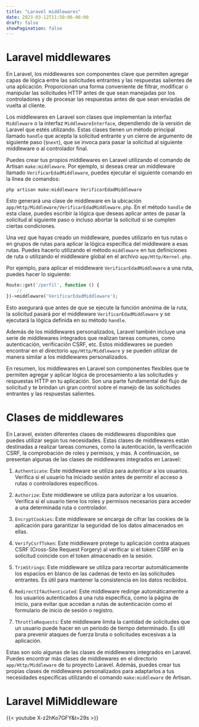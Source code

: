 ```yaml
---
title: "Laravel middlewares"
date: 2023-03-12T11:50:06-06:00
draft: false
showPagination: false
---
```

 
# Laravel middlewares

En Laravel, los middlewares son componentes clave que permiten agregar capas de lógica entre las solicitudes entrantes y las respuestas salientes de una aplicación. Proporcionan una forma conveniente de filtrar, modificar o manipular las solicitudes HTTP antes de que sean manejadas por los controladores y de procesar las respuestas antes de que sean enviadas de vuelta al cliente.

Los middlewares en Laravel son clases que implementan la interfaz `Middleware` o la interfaz `MiddlewareInterface`, dependiendo de la versión de Laravel que estés utilizando. Estas clases tienen un método principal llamado `handle` que acepta la solicitud entrante y un cierre de argumento de siguiente paso (`$next`), que se invoca para pasar la solicitud al siguiente middleware o al controlador final.

Puedes crear tus propios middlewares en Laravel utilizando el comando de Artisan `make:middleware`. Por ejemplo, si deseas crear un middleware llamado `VerificarEdadMiddleware`, puedes ejecutar el siguiente comando en la línea de comandos:

```
php artisan make:middleware VerificarEdadMiddleware
```

Esto generará una clase de middleware en la ubicación `app/Http/Middleware/VerificarEdadMiddleware.php`. En el método `handle` de esta clase, puedes escribir la lógica que deseas aplicar antes de pasar la solicitud al siguiente paso o incluso abortar la solicitud si se cumplen ciertas condiciones.

Una vez que hayas creado un middleware, puedes utilizarlo en tus rutas o en grupos de rutas para aplicar la lógica específica del middleware a esas rutas. Puedes hacerlo utilizando el método `middleware` en tus definiciones de ruta o utilizando el middleware global en el archivo `app/Http/Kernel.php`.

Por ejemplo, para aplicar el middleware `VerificarEdadMiddleware` a una ruta, puedes hacer lo siguiente:

```php
Route::get('/perfil', function () {
    //
})->middleware('VerificarEdadMiddleware');
```

Esto asegurará que antes de que se ejecute la función anónima de la ruta, la solicitud pasará por el middleware `VerificarEdadMiddleware` y se ejecutará la lógica definida en su método `handle`.

Además de los middlewares personalizados, Laravel también incluye una serie de middlewares integrados que realizan tareas comunes, como autenticación, verificación CSRF, etc. Estos middlewares se pueden encontrar en el directorio `app/Http/Middleware` y se pueden utilizar de manera similar a los middlewares personalizados.

En resumen, los middlewares en Laravel son componentes flexibles que te permiten agregar y aplicar lógica de procesamiento a las solicitudes y respuestas HTTP en tu aplicación. Son una parte fundamental del flujo de solicitud y te brindan un gran control sobre el manejo de las solicitudes entrantes y las respuestas salientes.

# Clases de middlewares
En Laravel, existen diferentes clases de middlewares disponibles que puedes utilizar según tus necesidades. Estas clases de middlewares están destinadas a realizar tareas comunes, como la autenticación, la verificación CSRF, la comprobación de roles y permisos, y más. A continuación, se presentan algunas de las clases de middlewares integrados en Laravel:

1. `Authenticate`: Este middleware se utiliza para autenticar a los usuarios. Verifica si el usuario ha iniciado sesión antes de permitir el acceso a rutas o controladores específicos.

2. `Authorize`: Este middleware se utiliza para autorizar a los usuarios. Verifica si el usuario tiene los roles y permisos necesarios para acceder a una determinada ruta o controlador.

3. `EncryptCookies`: Este middleware se encarga de cifrar las cookies de la aplicación para garantizar la seguridad de los datos almacenados en ellas.

4. `VerifyCsrfToken`: Este middleware protege tu aplicación contra ataques CSRF (Cross-Site Request Forgery) al verificar si el token CSRF en la solicitud coincide con el token almacenado en la sesión.

5. `TrimStrings`: Este middleware se utiliza para recortar automáticamente los espacios en blanco de las cadenas de texto en las solicitudes entrantes. Es útil para mantener la consistencia en los datos recibidos.

6. `RedirectIfAuthenticated`: Este middleware redirige automáticamente a los usuarios autenticados a una ruta específica, como la página de inicio, para evitar que accedan a rutas de autenticación como el formulario de inicio de sesión o registro.

7. `ThrottleRequests`: Este middleware limita la cantidad de solicitudes que un usuario puede hacer en un período de tiempo determinado. Es útil para prevenir ataques de fuerza bruta o solicitudes excesivas a la aplicación.

Estas son solo algunas de las clases de middlewares integrados en Laravel. Puedes encontrar más clases de middlewares en el directorio `app/Http/Middleware` de tu proyecto Laravel. Además, puedes crear tus propias clases de middlewares personalizados para adaptarlos a tus necesidades específicas utilizando el comando `make:middleware` de Artisan.


#  Laravel MiMiddleware
{{< youtube  X-z2hKo7GFY&t=29s >}}
